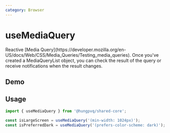 ```yaml
---
category: Browser
---
```


<script setup>
import Demo from './demo.vue'
</script>

# useMediaQuery

<FunctionInfo fn="useMediaQuery" :frontmatter="$frontmatter" package="Share - Core" />
Reactive [Media Query](https://developer.mozilla.org/en-US/docs/Web/CSS/Media_Queries/Testing_media_queries). Once you've created a MediaQueryList object, you can check the result of the query or receive notifications when the result changes.

## Demo

<DemoContainer>
  <Demo />
</DemoContainer>

## Usage

```js
import { useMediaQuery } from '@hungpvq/shared-core';

const isLargeScreen = useMediaQuery('(min-width: 1024px)');
const isPreferredDark = useMediaQuery('(prefers-color-scheme: dark)');
```
